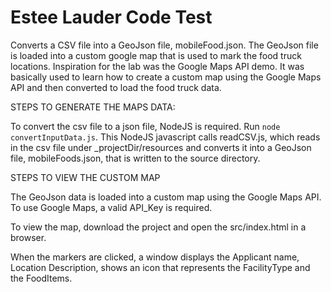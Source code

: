 
# Estee Lauder Code Test

Converts a CSV file into a GeoJson file, mobileFood.json.  The GeoJson file is loaded into a custom google map that is
used to mark the food truck locations.  Inspiration for the lab was the Google Maps API demo.  It was basically used to learn
how to create a custom map using the Google Maps API and then converted to load the food truck data.


STEPS TO GENERATE THE MAPS DATA:

To convert the csv file to a json file, NodeJS is required.  Run `node convertInputData.js`.
This NodeJS javascript calls readCSV.js, which reads in the csv file under _projectDir/resources and converts it into a
GeoJson file, mobileFoods.json, that is  written to the source directory.


STEPS TO VIEW THE CUSTOM MAP

The GeoJson data is loaded into a custom map using the Google Maps API.
To use Google Maps, a valid API_Key is required.

To view the map, download the project and open the src/index.html in a browser.

When the markers are clicked, a window displays the Applicant name, Location Description,
shows an icon that represents the FacilityType and the FoodItems.

